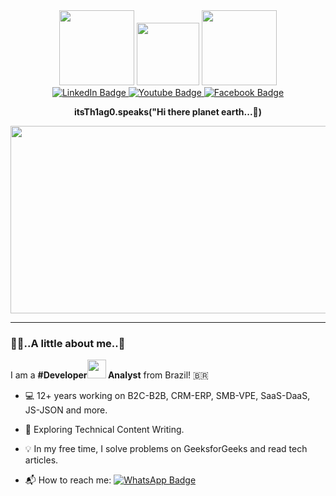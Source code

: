 <div id="header" align="center">
  <img src="https://media.giphy.com/media/XynQlyt0axNUU8lCkB/giphy.gif" width="120"/>
  <img src="https://media.giphy.com/media/WFZvB7VIXBgiz3oDXE/giphy.gif" width="100"/>
  <img src="https://media.giphy.com/media/qUABlXKRRvfQobzIXp/giphy.gif" width="120"/>
</div>

<div id="badges" align="center">
  <a href="https://www.linkedin.com/in/thiagosilvagusmao/">
  <img src="https://img.shields.io/badge/-LinkedIn-blue?logo=linkedin&logoColor=white&style=for-the-badge" alt="LinkedIn Badge"/>
  </a>
  <a href="https://m.youtube.com/channel/UCh0iPr7XgGVcOrzzktAXEbQ#menu">
  <img src="https://img.shields.io/badge/-YouTube-red?style=for-the-badge&logo=youtube&logoColor=white" alt="Youtube Badge"/>
  </a>
  <a href="https://m.facebook.com/100010878546442/">
  <img src="https://img.shields.io/badge/-Facebook-blue?style=for-the-badge&logo=facebook&logoColor=white" alt="Facebook Badge"/>
  </a>
</div>

<div align="center">
<img src="https://komarev.com/ghpvc/?username=itsTh1ag0&style=flat-square&color=blue" alt=""/>
</div>

<strong><div align="center">itsTh1ag0.speaks("Hi there planet earth...🖖)</div></strong>

<div align="center">
  <img src="https://media.giphy.com/media/dWesBcTLavkZuG35MI/giphy.gif" width="600" height="300"/>
</div>

---

### 👨‍💻..A little about me..:selfie:
I am a <strong>#Developer<img src="https://media.giphy.com/media/WUlplcMpOCEmTGBtBW/giphy.gif" width="30"> Analyst</strong> from Brazil! :brazil:

- :computer: 12+ years working on B2C-B2B, CRM-ERP, SMB-VPE, SaaS-DaaS, JS-JSON and more.

- :telescope: Exploring Technical Content Writing.

- :bulb: In my free time, I solve problems on GeeksforGeeks and read tech articles.

- :mailbox_with_mail: How to reach me:   <a href="https://wa.me/+5511983961209">
  <img src="https://img.shields.io/badge/-WhatsApp-green?logo=whatsapp&logoColor=white&style=for-the-badge" alt="WhatsApp Badge"/>
  </a>
